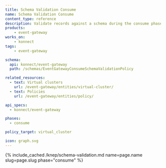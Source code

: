 ```yaml
---
title: Schema Validation Consume
name: Schema Validation Consume
content_type: reference
description: Validate records against a schema during the consume phase
products:
    - event-gateway
works_on:
    - konnect
tags:
    - event-gateway

schema:
  api: konnect/event-gateway
  path: /schemas/EventGatewayConsumeSchemaValidationPolicy

related_resources:
  - text: Virtual clusters
    url: /event-gateway/entities/virtual-cluster/
  - text: Policies
    url: /event-gateway/entities/policy/

api_specs:
  - konnect/event-gateway

phases:
  - consume

policy_target: virtual_cluster

icon: graph.svg
---
```


{% include_cached /knep/schema-validation.md name=page.name slug=page.slug phase="consume" %}
